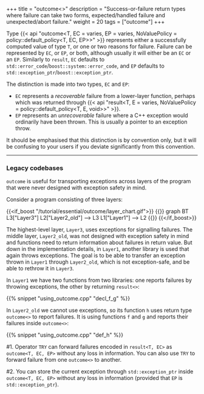 +++
title = "outcome<>"
description = "Success-or-failure return types where failure can take two forms, expected/handled failure and unexpected/abort failure."
weight = 20
tags = ["outcome"]
+++


Type {{< api "outcome<T, EC = varies, EP = varies, NoValuePolicy = policy::default_policy<T, EC, EP>>" >}} represents either a successfully computed value of type `T`, or one or two reasons for failure. Failure can be represented by `EC`, or `EP`, or both, although usually it will either be an `EC` or an `EP`.
Similarly to `result`, `EC` defaults to `std::error_code`/`boost::system::error_code`, and `EP` defaults to `std::exception_ptr`/`boost::exception_ptr`.

The distinction is made into two types, `EC` and `EP`:

- `EC` represents a *recoverable* failure from a lower-layer function, perhaps which was returned through {{< api "result<T, E = varies, NoValuePolicy = policy::default_policy<T, E, void>>" >}}.
- `EP` represents an *unrecoverable* failure where a C++ exception would ordinarily have been thrown. This is usually a pointer to an exception throw.

It should be emphasised that this distinction is by convention only, but it will be confusing to your
users if you deviate significantly from this convention.

<hr>

### Legacy codebases

`outcome` is useful for transporting exceptions across layers of the program that were never designed with exception safety in mind.

Consider a program consisting of three layers:

{{<if_boost "/tutorial/essential/outcome/layer_chart.gif">}}
{{<mermaid>}}
graph BT
    L3["Layer3"]
    L2["Layer2_old"] --> L3
    L1["Layer1"] --> L2
{{</mermaid>}}
{{</if_boost>}}

The highest-level layer, `Layer3`, uses exceptions for signalling failures. The middle layer, `Layer2_old`,
was not designed with exception safety in mind and functions need to return information about failures in return value.
But down in the implementation details, in `Layer1`, another library is used that again throws exceptions. The goal is
to be able to transfer an exception thrown in `Layer1` through `Layer2_old`, which is not exception-safe,
and be able to rethrow it in `Layer3`.

In `Layer1` we have two functions from two libraries: one reports failures by throwing exceptions, the other by returning `result<>`:

{{% snippet "using_outcome.cpp" "decl_f_g" %}}

In `Layer2_old` we cannot use exceptions, so its function `h` uses return type `outcome<>` to report failures. It is using functions `f` and `g` and reports their failures inside `outcome<>`:

{{% snippet "using_outcome.cpp" "def_h" %}}

#1. Operator `TRY` can forward failures encoded in `result<T, EC>` as `outcome<T, EC, EP>` without any loss in information. You can also use `TRY` to forward failure from one `outcome<>` to another.

#2. You can store the current exception through `std::exception_ptr` inside `outcome<T, EC, EP>` without any loss in information
    (provided that `EP` is `std::exception_ptr`).
